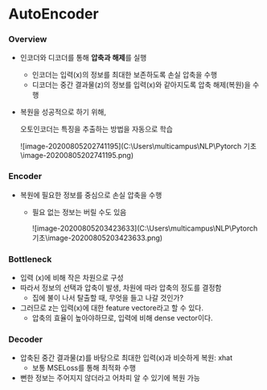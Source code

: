 # AutoEncoder

### Overview

- 인코더와 디코더를 통해 **압축과 해제**를 실행

  - 인코더는 입력(x)의 정보를 최대한 보존하도록 손실 압축을 수행
  - 디코더는 중간 결과물(z)의 정보를 입력(x)와 같아지도록 압축 해제(복원)을 수행

- 복원을 성공적으로 하기 위해,

  오토인코더는 특징을 추출하는 방법을 자동으로 학습

  ![image-20200805202741195](C:\Users\multicampus\NLP\Pytorch 기초\image-20200805202741195.png)

### Encoder

- 복원에 필요한 정보를 중심으로 손실 압축을 수행

  - 필요 없는 정보는 버릴 수도 있음

    ![image-20200805203423633](C:\Users\multicampus\NLP\Pytorch 기초\image-20200805203423633.png)

### Bottleneck

- 입력 (x)에 비해 작은 차원으로 구성
- 따라서 정보의 선택과 압축이 발생, 차원에 따라 압축의 정도를 결정함
  - 집에 불이 나서 탈출할 때, 무엇을 들고 나갈 것인가?
- 그러므로 z는 입력(x)에 대한 feature vectore라고 할 수 있다.
  - 압축의 효율이 높아야하므로, 입력에 비해 dense vector이다.

### Decoder

- 압축된 중간 결과물(z)를 바탕으로 최대한 입력(x)과 비슷하게 복원: xhat
  - 보통 MSELoss를 통해 최적화 수행
- 뻔한 정보는 주어지지 않더라고 어차피 알 수 있기에 복원 가능























































